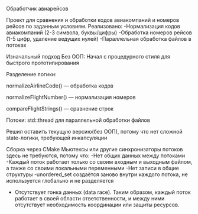 Обработчик авиарейсов

Проект для сравнения и обработки кодов авиакомпаний и номеров рейсов по заданным условиям. Реализовано:
-Нормализация кодов авиакомпаний (2-3 символа, буквы/цифры)
-Обработка номеров рейсов (1-5 цифр, удаление ведущих нулей)
-Параллельная обработка файлов в потоках

Изначальный подход
Без ООП: Начал с процедурного стиля для быстрого прототипирования

Разделение логики:

normalizeAirlineCode() — обработка кодов

normalizeFlightNumber() — нормализация номеров

compareFlightStrings() — сравнение строк

Потоки: std::thread для параллельной обработки файлов


Решил оставить текущую версию(без ООП), 
потому что нет сложной state-логики, требующей инкапсуляции

Сборка через CMake
Мьютексы или другие синхронизаторы потоков здесь не требуются, потому что:
-Нет общих данных между потоками
-Каждый поток работает только со своим входным и выходным файлом, а также со своими локальными переменными 
-Нет записи в общие структуры
-unordered_set создаётся заново внутри каждого потока, не используется глобально и не разделяется
- Отсутствует гонка данных (data race).
Таким образом, каждый поток работает в своей области ответственности, и между ними отсутствует необходимость координации или защиты ресурсов.

